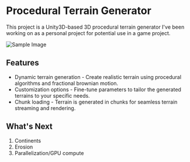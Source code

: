 # Procedural Terrain Generator

This project is a Unity3D-based 3D procedural terrain generator I've been working on as a personal project for potential use in a game project.

![Sample Image](sample.png)

## Features

 - Dynamic terrain generation - Create realistic terrain using procedural algorithms and fractional brownian motion.
 - Customization options - Fine-tune parameters to tailor the generated terrains to your specific needs.
 - Chunk loading - Terrain is generated in chunks for seamless terrain streaming and rendering.

## What's Next

 1. Continents
 2. Erosion
 3. Parallelization/GPU compute
